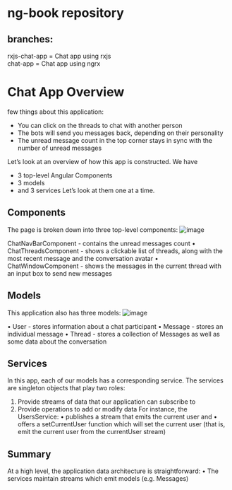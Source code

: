 # ng-book repository

## branches:

rxjs-chat-app = Chat app using rxjs<br>
chat-app  = Chat app using ngrx


# Chat App Overview
few things about this application:
- You can click on the threads to chat with another person
- The bots will send you messages back, depending on their personality
- The unread message count in the top corner stays in sync with the number of unread messages

Let’s look at an overview of how this app is constructed. We have
- 3 top-level Angular Components
- 3 models
- and 3 services
Let’s look at them one at a time.

## Components
The page is broken down into three top-level components:
![image](https://user-images.githubusercontent.com/46129649/178409050-ca9a0905-0df7-47c8-9a86-8e02b1d8afac.png)

 ChatNavBarComponent - contains the unread messages count
• ChatThreadsComponent - shows a clickable list of threads, along with the most
recent message and the conversation avatar
• ChatWindowComponent - shows the messages in the current thread with an input
box to send new messages

## Models
This application also has three models:
![image](https://user-images.githubusercontent.com/46129649/178409082-258eca99-0b91-4428-8a1c-b046f6ca7e4a.png)

• User - stores information about a chat participant
• Message - stores an individual message
• Thread - stores a collection of Messages as well as some data about the
conversation
## Services
In this app, each of our models has a corresponding service. The services are singleton
objects that play two roles:

1. Provide streams of data that our application can subscribe to
2. Provide operations to add or modify data
For instance, the UsersService:
• publishes a stream that emits the current user and
• offers a setCurrentUser function which will set the current user (that is, emit
the current user from the currentUser stream)
## Summary
At a high level, the application data architecture is straightforward:
• The services maintain streams which emit models (e.g. Messages)
